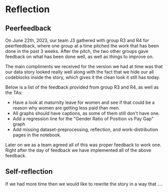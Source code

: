 # Reflection

## Peerfeedback

On June 22th, 2023, our team J3 gathered with group R3 and R4 for peerfeedback,
where one group at a time pitched the work that has been done in the past 3
weeks. After the pitch, the two other groups gave feedback on what has been done
well, as well as things to improve on.

The main compliments we received for the version we had at time was that our
data story looked really well along with the fact that we hide our all
codeblocks inside the story, which gives it the clean look it still has today.

Below is a list of the feedback provided from group R3 and R4, as well as the TAs:
- Have a look at maturnity leave for women and see if that could be a reason why women are getting less paid than men.
- All graphs should have captions, as some of them still don't have one.
- Add a regression line for the "Gender Ratio of Position vs Pay Gap" graph
- Add missing dataset-preprocessing, reflection, and work-distribution pages in the notebook.

Later on we as a team agreed all of this was proper feedback to work one. Right
after the day of feedback we have implemented all of the above feedback.

## Self-reflection

If we had more time then we would like to rewrite the story in a way that ....
